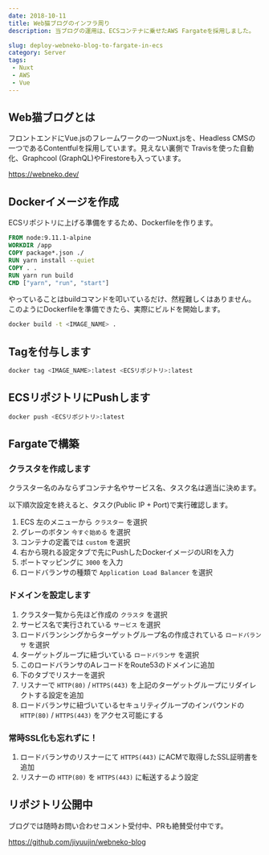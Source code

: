 ```yaml
---
date: 2018-10-11
title: Web猫ブログのインフラ周り
description: 当ブログの運用は、ECSコンテナに乗せたAWS Fargateを採用しました。

slug: deploy-webneko-blog-to-fargate-in-ecs
category: Server
tags: 
 - Nuxt
 - AWS
 - Vue
---
```


## Web猫ブログとは

フロントエンドにVue.jsのフレームワークの一つNuxt.jsを、Headless CMSの一つであるContentfulを採用しています。見えない裏側で Travisを使った自動化、Graphcool (GraphQL)やFirestoreも入っています。

<a class="link-preview" href="https://webneko.dev/">https://webneko.dev/</a>

## Dockerイメージを作成

ECSリポジトリに上げる準備をするため、Dockerfileを作ります。

```Dockerfile
FROM node:9.11.1-alpine
WORKDIR /app
COPY package*.json ./
RUN yarn install --quiet
COPY . .
RUN yarn run build
CMD ["yarn", "run", "start"]
```

やっていることはbuildコマンドを叩いているだけ、然程難しくはありません。このようにDockerfileを準備できたら、実際にビルドを開始します。

```bash
docker build -t <IMAGE_NAME> .
```

## Tagを付与します

```bash
docker tag <IMAGE_NAME>:latest <ECSリポジトリ>:latest
```

## ECSリポジトリにPushします

```bash
docker push <ECSリポジトリ>:latest
```

## Fargateで構築

### クラスタを作成します

クラスター名のみならずコンテナ名やサービス名、タスク名は適当に決めます。

以下順次設定を終えると、タスク(Public IP + Port)で実行確認します。

1. ECS 左のメニューから `クラスター` を選択
2. グレーのボタン `今すぐ始める` を選択
3. コンテナの定義では `custom` を選択
4. 右から現れる設定タブで先にPushしたDockerイメージのURIを入力
5. ポートマッピングに `3000` を入力
6. ロードバランサの種類で `Application Load Balancer` を選択

### ドメインを設定します

1. クラスタ一覧から先ほど作成の `クラスタ` を選択
2. サービス名で実行されている `サービス` を選択
3. ロードバランシングからターゲットグループ名の作成されている `ロードバランサ` を選択
4. ターゲットグループに紐づいている `ロードバランサ` を選択
5. このロードバランサのAレコードをRoute53のドメインに追加
6. 下のタブでリスナーを選択
7. リスナーで `HTTP(80)` / `HTTPS(443)` を上記のターゲットグループにリダイレクトする設定を追加
8. ロードバランサに紐づいているセキュリティグループのインバウンドの `HTTP(80)` / `HTTPS(443)` をアクセス可能にする

### 常時SSL化も忘れずに！

1. ロードバランサのリスナーにて `HTTPS(443)` にACMで取得したSSL証明書を追加
2. リスナーの `HTTP(80)` を `HTTPS(443)` に転送するよう設定

## リポジトリ公開中

ブログでは随時お問い合わせコメント受付中、PRも絶賛受付中です。

<a class="link-preview" href="https://github.com/jiyuujin/webneko-blog">https://github.com/jiyuujin/webneko-blog</a>
